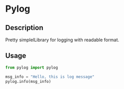 # Pylog

## Description

Pretty simplelLibrary for logging with readable format.

## Usage

```python
from pylog import pylog

msg_info = "Hello, this is log message"
pylog.info(msg_info)
```
